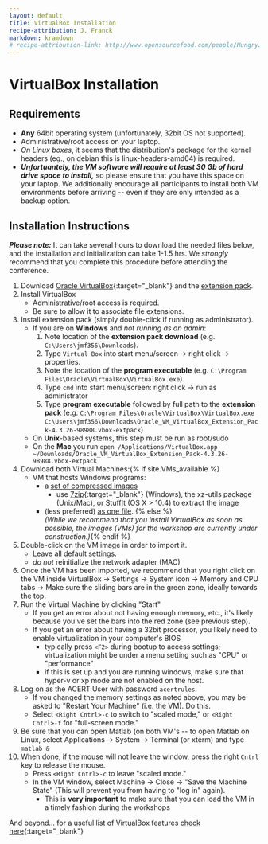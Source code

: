 ```yaml
---
layout: default
title: VirtualBox Installation
recipe-attribution: J. Franck
markdown: kramdown
# recipe-attribution-link: http://www.opensourcefood.com/people/HungryJenny/recipes/soft-christmas-gingerbread-cookies
---
```

# VirtualBox Installation

## Requirements

* **Any** 64bit operating system (unfortunately, 32bit OS not supported).
* Administrative/root access on your laptop.
* *On Linux boxes*, it seems that the distribution's package for the kernel headers (eg., on debian this is linux-headers-amd64) is required.
* ***Unfortuantely, the VM software will require at least 30 Gb of hard drive space to install,*** so please ensure that you have this space on your laptop.  We additionally encourage all participants to install both VM environments before arriving -- even if they are only intended as a backup option.

## Installation Instructions

***Please note:*** It can take several hours to download the needed files below, and the installation and initialization can take 1-1.5 hrs.
We *strongly* recommend that you complete this procedure before attending the conference.

1. Download [Oracle VirtualBox](https://www.virtualbox.org/wiki/Downloads){:target="_blank"} and the [extension pack](http://download.virtualbox.org/virtualbox/4.3.26/Oracle_VM_VirtualBox_Extension_Pack-4.3.26-98988.vbox-extpack).
1. Install VirtualBox
    * Administrative/root access is required.
    * Be sure to allow it to associate file extensions.
1. Install extension pack (simply double-click if running as administrator).
    * If you are on **Windows** and *not running as an admin*:
        1. Note location of the **extension pack download** (e.g. `C:\Users\jmf356\Downloads`).
        1. Type `Virtual Box` into start menu/screen → right click → properties.
        1. Note the location of the **program executable** (e.g. `C:\Program Files\Oracle\VirtualBox\VirtualBox.exe`).
        1. Type `cmd` into start menu/screen: right click → run as administrator
        1. Type **program executable** followed by full path to the **extension pack** (e.g. `C:\Program Files\Oracle\VirtualBox\VirtualBox.exe` `C:\Users\jmf356\Downloads\Oracle_VM_VirtualBox_Extension_Pack-4.3.26-98988.vbox-extpack`)
    * On **Unix**-based systems, this step must be run as root/sudo
    * On the **Mac** you run `open /Applications/VirtualBox.app ~/Downloads/Oracle_VM_VirtualBox_Extension_Pack-4.3.26-98988.vbox-extpack`
1. Download both Virtual Machines<a name="download"></a>:{% if site.VMs_available %}
    * VM that hosts Windows programs:
        * a [set of compressed images]()
            * use [7zip](http://www.7-zip.org/){:target="_blank"} (Windows), the xz-utils package (Unix/Mac), or StuffIt (OS X > 10.4) to extract the image
        * (less preferred) [as one file]().
{% else %}  
*(While we recommend that you install VirtualBox as soon as possible, the images (VMs) for the workshop are currently under construction.)*{% endif %}
1. Double-click on the VM image in order to import it.
    * Leave all default settings.
    * *do not* reinitialize the network adapter (MAC)
1. Once the VM has been imported, we recommend that you right click on the VM inside VirtualBox → Settings → System icon → Memory and CPU tabs → Make sure the sliding bars are in the green zone, ideally towards the top.
1. Run the Virtual Machine by clicking "Start"
    * If you get an error about not having enough memory, etc., it's likely because you've set the bars into the red zone (see previous step).
    * If you get an error about having a 32bit processor, you likely need to enable virtualization in your computer's BIOS
        * typically press `<F2>` during bootup to access settings; virtualization might be under a menu setting such as "CPU" or "performance"
        * if this is set up and you are running windows, make sure that hyper-v or xp mode are not enabled on the host.
1. Log on as the ACERT User with password `acertrules`.
    * If you changed the memory settings as noted above, you may be asked to "Restart Your Machine" (i.e. the VM).  Do this.
    * Select `<Right Cntrl>-c` to switch to "scaled mode,"
        or `<Right Cntrl>-f` for "full-screen mode."
1. Be sure that you can open Matlab (on both VM's -- to open Matlab on Linux, select Applications → System → Terminal (or xterm) and type `matlab &`
1. When done, if the mouse will not leave the window, press the right `Cntrl` key to release the mouse.
    * Press `<Right Cntrl>-c` to leave "scaled mode."
    * In the VM window, select Machine →  Close → "Save the Machine State" (This will prevent you from having to "log in" again).
        * This is **very important** to make sure that you can load the VM in a timely fashion during the workshops

And beyond... for a useful list of VirtualBox features [check here](http://www.howtogeek.com/171228/10-virtualbox-tricks-and-advanced-features-you-should-know-about/){:target="_blank"}
